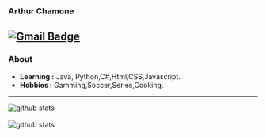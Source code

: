 ### Arthur Chamone
[![Gmail Badge](https://img.shields.io/badge/-chamonearthur@gmail.com-c14438?style=flat-square&logo=Gmail&logoColor=white&link=mailto:chamonearthur@gmail.com)](mailto:chamonearthur@gmail.com)
---------------------------------------------------------------------------------------------------------------------------------------------------------------------------------
### About

-  **Learning :** Java, Python,C#,Html,CSS,Javascript.
-  **Hobbies :** Gamming,Soccer,Series,Cooking.
---------------------------------------------------------------------------------------------------------------------------------------------------------------------------------

![github stats](https://github-readme-stats.vercel.app/api?username=AChamone1&show_icons=true&theme=tokyonight)
<br></br>
![github stats](https://github-readme-stats.anuraghazra1.vercel.app/api/top-langs/?username=AChamone1&layout=compact&show_icons=true&theme=tokyonight)


